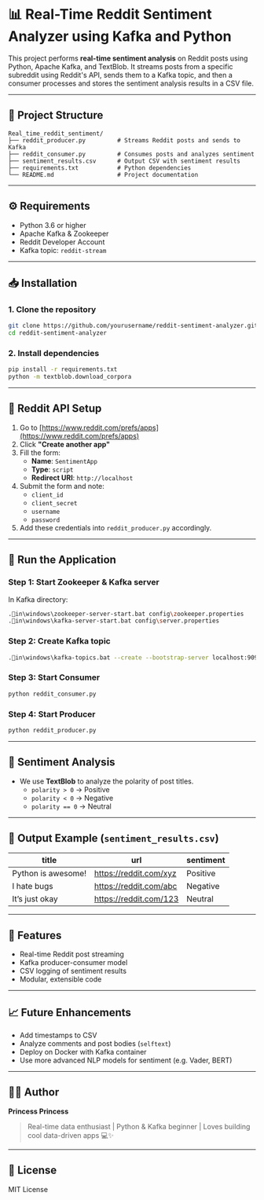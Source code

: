 # 📊 Real-Time Reddit Sentiment Analyzer using Kafka and Python

This project performs **real-time sentiment analysis** on Reddit posts using Python, Apache Kafka, and TextBlob. It streams posts from a specific subreddit using Reddit's API, sends them to a Kafka topic, and then a consumer processes and stores the sentiment analysis results in a CSV file.

---

## 📁 Project Structure

```
Real_time_reddit_sentiment/
├── reddit_producer.py         # Streams Reddit posts and sends to Kafka
├── reddit_consumer.py         # Consumes posts and analyzes sentiment
├── sentiment_results.csv      # Output CSV with sentiment results
├── requirements.txt           # Python dependencies
└── README.md                  # Project documentation
```

---

## ⚙️ Requirements

- Python 3.6 or higher
- Apache Kafka & Zookeeper
- Reddit Developer Account
- Kafka topic: `reddit-stream`

---

## 📥 Installation

### 1. Clone the repository

```bash
git clone https://github.com/yourusername/reddit-sentiment-analyzer.git
cd reddit-sentiment-analyzer
```

### 2. Install dependencies

```bash
pip install -r requirements.txt
python -m textblob.download_corpora
```

---

## 🔐 Reddit API Setup

1. Go to [https://www.reddit.com/prefs/apps](https://www.reddit.com/prefs/apps)
2. Click **"Create another app"**
3. Fill the form:
   - **Name**: `SentimentApp`
   - **Type**: `script`
   - **Redirect URI**: `http://localhost`
4. Submit the form and note:
   - `client_id`
   - `client_secret`
   - `username`
   - `password`
5. Add these credentials into `reddit_producer.py` accordingly.

---

## 🚀 Run the Application

### Step 1: Start Zookeeper & Kafka server

In Kafka directory:

```bash
.in\windows\zookeeper-server-start.bat config\zookeeper.properties
.in\windows\kafka-server-start.bat config\server.properties
```

### Step 2: Create Kafka topic

```bash
.in\windows\kafka-topics.bat --create --bootstrap-server localhost:9092 --replication-factor 1 --partitions 1 --topic reddit-stream
```

### Step 3: Start Consumer

```bash
python reddit_consumer.py
```

### Step 4: Start Producer

```bash
python reddit_producer.py
```

---

## 🧠 Sentiment Analysis

- We use **TextBlob** to analyze the polarity of post titles.
  - `polarity > 0` → Positive
  - `polarity < 0` → Negative
  - `polarity == 0` → Neutral

---

## 📄 Output Example (`sentiment_results.csv`)

| title                | url                            | sentiment |
|---------------------|----------------------------------|-----------|
| Python is awesome!  | https://reddit.com/xyz          | Positive  |
| I hate bugs         | https://reddit.com/abc          | Negative  |
| It’s just okay      | https://reddit.com/123          | Neutral   |

---

## 📌 Features

- Real-time Reddit post streaming
- Kafka producer-consumer model
- CSV logging of sentiment results
- Modular, extensible code

---

## 📈 Future Enhancements

- Add timestamps to CSV
- Analyze comments and post bodies (`selftext`)
- Deploy on Docker with Kafka container
- Use more advanced NLP models for sentiment (e.g. Vader, BERT)

---

## 👩‍💻 Author

**Princess Princess**  
> Real-time data enthusiast | Python & Kafka beginner | Loves building cool data-driven apps 💻✨

---

## 📃 License

MIT License